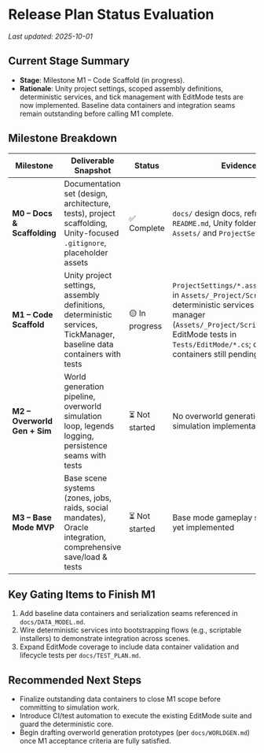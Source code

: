 # Release Plan Status Evaluation

_Last updated: 2025-10-01_

## Current Stage Summary
- **Stage**: Milestone M1 – Code Scaffold (in progress).
- **Rationale**: Unity project settings, scoped assembly definitions, deterministic services, and tick management with EditMode tests are now implemented. Baseline data containers and integration seams remain outstanding before calling M1 complete.

## Milestone Breakdown

| Milestone | Deliverable Snapshot | Status | Evidence |
| --- | --- | --- | --- |
| **M0 – Docs & Scaffolding** | Documentation set (design, architecture, tests), project scaffolding, Unity-focused `.gitignore`, placeholder assets | ✅ Complete | `docs/` design docs, refreshed `README.md`, Unity folder layout in `Assets/` and `ProjectSettings/` |
| **M1 – Code Scaffold** | Unity project settings, assembly definitions, deterministic services, TickManager, baseline data containers with tests | 🟡 In progress | `ProjectSettings/*.asset`, asmdefs in `Assets/_Project/Scripts/**`, deterministic services & tick manager (`Assets/_Project/Scripts/Core/**`), EditMode tests in `Tests/EditMode/*.cs`; data containers still pending |
| **M2 – Overworld Gen + Sim** | World generation pipeline, overworld simulation loop, legends logging, persistence seams with tests | ⏳ Not started | No overworld generation or simulation implementations present |
| **M3 – Base Mode MVP** | Base scene systems (zones, jobs, raids, social mandates), Oracle integration, comprehensive save/load & tests | ⏳ Not started | Base mode gameplay systems not yet implemented |

## Key Gating Items to Finish M1
1. Add baseline data containers and serialization seams referenced in `docs/DATA_MODEL.md`.
2. Wire deterministic services into bootstrapping flows (e.g., scriptable installers) to demonstrate integration across scenes.
3. Expand EditMode coverage to include data container validation and lifecycle tests per `docs/TEST_PLAN.md`.

## Recommended Next Steps
- Finalize outstanding data containers to close M1 scope before committing to simulation work.
- Introduce CI/test automation to execute the existing EditMode suite and guard the deterministic core.
- Begin drafting overworld generation prototypes (per `docs/WORLDGEN.md`) once M1 acceptance criteria are fully satisfied.
